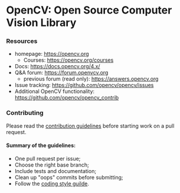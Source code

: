 # OpenCV: Open Source Computer Vision Library
### Resources
*   homepage: https://opencv.org
    *   Courses: https://opencv.org/courses
*   Docs: https://docs.opencv.org/4.x/
*   Q&A forum: https://forum.openvcv.org
    *   previous forum (read only): https://answers.opencv.org
*   Issue tracking: https://github.com/opencv/opencv/issues
*   Additional OpenCV functionality: https://github.com/opencv/opencv_contrib

### Contributing
Please read the [contribution guidelines](https://opencv.org) before starting work on a pull request.

#### Summary of the guidelines:
*   One pull request per issue;
*   Choose the right base branch;
*   Include tests and documentation;
*   Clean up "oops" commits before submitting;
*   Follow the [coding style guilde](https://opencv.org).
